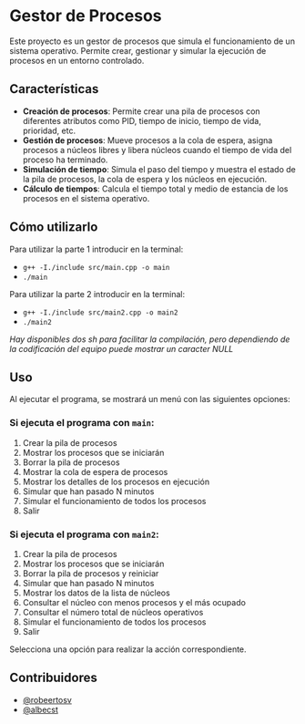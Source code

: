 # Gestor de Procesos

Este proyecto es un gestor de procesos que simula el funcionamiento de un sistema operativo. Permite crear, gestionar y simular la ejecución de procesos en un entorno controlado.

## Características

- **Creación de procesos**: Permite crear una pila de procesos con diferentes atributos como PID, tiempo de inicio, tiempo de vida, prioridad, etc.
- **Gestión de procesos**: Mueve procesos a la cola de espera, asigna procesos a núcleos libres y libera núcleos cuando el tiempo de vida del proceso ha terminado.
- **Simulación de tiempo**: Simula el paso del tiempo y muestra el estado de la pila de procesos, la cola de espera y los núcleos en ejecución.
- **Cálculo de tiempos**: Calcula el tiempo total y medio de estancia de los procesos en el sistema operativo.

## Cómo utilizarlo

Para utilizar la parte 1 introducir en la terminal:
* ```g++ -I./include src/main.cpp -o main```
* ```./main```

Para utilizar la parte 2 introducir en la terminal:
* ```g++ -I./include src/main2.cpp -o main2```
* ```./main2```

*Hay disponibles dos sh para facilitar la compilación, pero dependiendo de la codificación del equipo puede mostrar un caracter NULL*

## Uso

Al ejecutar el programa, se mostrará un menú con las siguientes opciones:

### Si ejecuta el programa con `main`:
1. Crear la pila de procesos
2. Mostrar los procesos que se iniciarán
3. Borrar la pila de procesos
4. Mostrar la cola de espera de procesos
5. Mostrar los detalles de los procesos en ejecución
6. Simular que han pasado N minutos
7. Simular el funcionamiento de todos los procesos
0. Salir

### Si ejecuta el programa con `main2`:
1. Crear la pila de procesos
2. Mostrar los procesos que se iniciarán
3. Borrar la pila de procesos y reiniciar
4. Simular que han pasado N minutos
5. Mostrar los datos de la lista de núcleos
6. Consultar el núcleo con menos procesos y el más ocupado
7. Consultar el número total de núcleos operativos
8. Simular el funcionamiento de todos los procesos
0. Salir

Selecciona una opción para realizar la acción correspondiente.

## Contribuidores

- [@robeertosv](https://github.com/robeertosv)
- [@albecst](https://github.com/albecst)
